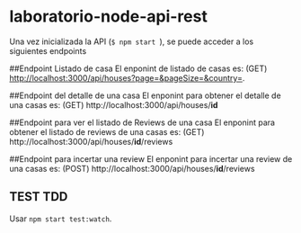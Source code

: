 # laboratorio-node-api-rest

Una vez inicializada la API (`$ npm start `), se puede acceder a los siguientes endpoints

##Endpoint Listado de casa
El enponint de listado de casas es: (GET) <http://localhost:3000/api/houses?page=&pageSize=&country=>. 

##Endpoint del detalle de una casa
El enponint para obtener el detalle de una casas es: (GET) http://localhost:3000/api/houses/**id**

##Endpoint para ver el listado de Reviews de una casa
El enponint para obtener el listado de reviews de una casas es: (GET) http://localhost:3000/api/houses/**id**/reviews

##Endpoint para incertar una review
El enponint para incertar una review de una casas es: (POST) http://localhost:3000/api/houses/**id**/reviews

## TEST TDD
Usar `npm start test:watch`.
